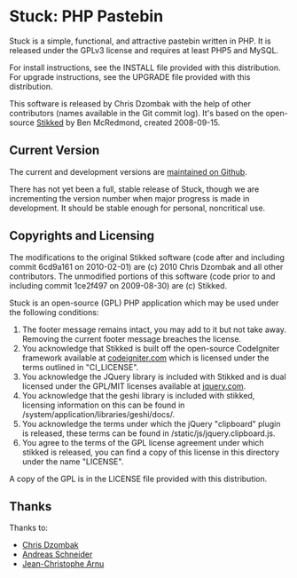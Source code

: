 # Stuck: PHP Pastebin #
Stuck is a simple, functional, and attractive pastebin written in PHP. It is released under the GPLv3 license and requires at least PHP5 and MySQL.

For install instructions, see the INSTALL file provided with this distribution.
For upgrade instructions, see the UPGRADE file provided with this distribution.

This software is released by Chris Dzombak with the help of other contributors (names available in the Git commit log). It's based on the open-source [Stikked](http://code.google.com/p/stikked) by Ben McRedmond, created 2008-09-15.

## Current Version ##
The current and development versions are [maintained on Github](http://github.com/cdzombak/Stuck).

There has not yet been a full, stable release of Stuck, though we are incrementing the version number when major progress is made in development.  It should be stable enough for personal, noncritical use.

## Copyrights and Licensing ##
The modifications to the original Stikked software (code after and including commit 6cd9a161 on 2010-02-01) are (c) 2010 Chris Dzombak and all other contributors.  The unmodified portions of this software (code prior to and including commit 1ce2f497 on 2009-08-30) are (c) Stikked.

Stuck is an open-source (GPL) PHP application which may be used under the following conditions:

1. The footer message remains intact, you may add to it but not take away. Removing the current footer message breaches the license.
2. You acknowledge that Stikked is built off the open-source CodeIgniter framework available at [codeigniter.com](http://codeigniter.com) which is licensed under the terms outlined in "CI_LICENSE".
3. You acknowledge the JQuery library is included with Stikked and is dual licensed under the GPL/MIT licenses available at [jquery.com](http://jquery.com).
4. You acknowledge that the geshi library is included with stikked, licensing information on this can be found in /system/application/libraries/geshi/docs/.
5. You acknowledge the terms under which the jQuery "clipboard" plugin is released, these terms can be found in /static/js/jquery.clipboard.js.
6. You agree to the terms of the GPL license agreement under which stikked is released, you can find a copy of this license in this directory under the name "LICENSE".

A copy of the GPL is in the LICENSE file provided with this distribution.

## Thanks ##
Thanks to:

* [Chris Dzombak](http://chris.dzombak.name)
* [Andreas Schneider](http://www.cynapses.org)
* [Jean-Christophe Arnu](http://github.com/jcarnu)

